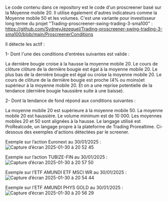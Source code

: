 Le code contenu dans ce repository est le code d'un proscreener basé sur la Moyenne mobile 20. Il utilise également d'autres indicateurs comme la Moyenne mobile 50 et les volumes. C'est une variante pour investisseur long terme du projet "Trading-proscreener-swing-trading-3-sma100" : https://github.com/SydneyJezequel/Trading-proscreener-swing-trading-3-sma100/blob/main/ProscreenerConditions

Il détecte les actif :

1- Dont l'une des conditions d'entrées suivantes est valide :

La dernière bougie croise à la hausse la moyenne mobile 20.
Le cours de clôture clôture de la dernière bougie est égal à la moyenne mobile 20.
Le plus bas de la dernière bougie est égal ou croise la moyenne mobile 20.
Le cours de clôture de la dernière bougie est proche (4% ou moins)et supérieur à la moyenne mobile 20.
Et on a une reprise potentielle de la tendance (dernière bougie haussière suite à une baisse).

2- Dont la tendance de fond répond aux conditions suivantes :

La moyenne mobile 20 est supérieure à la moyenne mobile 50.
La moyenne mobile 20 est haussière.
Le volume minimum est de 10 000.
Les moyennes mobiles 20 et 50 sont alignées à la hausse.
Le langage utilisé est ProRealcode, un langage propre à la plateforme de Trading Prorealtime. Ci-dessous des exemples d'actions détectées par le screener.


Exemple sur l’action Euronext au 30/01/2025 :
![Capture d’écran 2025-01-30 à 20 52 45](https://github.com/user-attachments/assets/fda7a2a0-9b39-4a80-aafc-33ca526b867e)


Exemple sur l’action TUBIZE-FIN au 30/01/2025 :
![Capture d’écran 2025-01-30 à 20 57 50](https://github.com/user-attachments/assets/3e1d8e88-2b87-49a5-afcc-74c632b00ae6)


Exemple sur l’ETF AMUNDI ETF MSCI WR au 30/01/2025 :
![Capture d’écran 2025-01-30 à 20 54 44](https://github.com/user-attachments/assets/d25749a8-72f9-4c7d-ba9d-49d5be55b326)


Exemple sur l’ETF AMUNDI PHYS GOLD au 30/01/2025 :
![Capture d’écran 2025-01-30 à 20 56 29](https://github.com/user-attachments/assets/8a8a9001-a50b-4614-a3a0-97ef4c539831)
